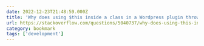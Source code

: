 ```yaml
---
date: 2022-12-23T21:48:59.000Z
title: 'Why does using $this inside a class in a Wordpress plugin throw a fatal error?'
url: https://stackoverflow.com/questions/5040737/why-does-using-this-inside-a-class-in-a-wordpress-plugin-throw-a-fatal-error
category: bookmark
tags: ['development']
---
```

